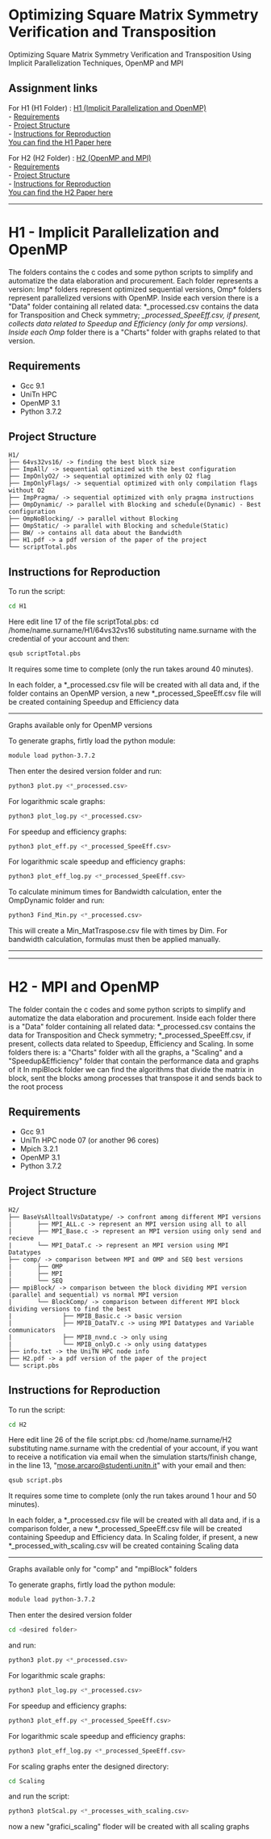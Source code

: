 # Optimizing Square Matrix Symmetry Verification and Transposition

Optimizing Square Matrix Symmetry Verification and Transposition Using Implicit Parallelization Techniques, OpenMP and MPI

## Assignment links
For H1 (H1 Folder) :  [H1 (Implicit Parallelization and OpenMP)](#h1---implicit-parallelization-and-openmp) <br>
    - [Requirements](#requirements) <br>
    - [Project Structure](#project-structure) <br>
    - [Instructions for Reproduction](#instructions-for-reproduction) <br>
[You can find the H1 Paper here](H1/H1.pdf) <br>
    

For H2 (H2 Folder) :  [H2 (OpenMP and MPI)](#h2---mpi-and-openmp) <br>
    - [Requirements](#requirements-1) <br>
    - [Project Structure](#project-structure-1) <br>
    - [Instructions for Reproduction](#instructions-for-reproduction-1) <br>
[You can find the H2 Paper here](H2/H2.pdf) <br>

***

# H1 - Implicit Parallelization and OpenMP

The folders contains the c codes and some python scripts to simplify and automatize the data elaboration and procurement.
Each folder represents a version: Imp* folders represent optimized sequential versions, Omp* folders represent parallelized versions with OpenMP.
Inside each version there is a "Data" folder containing all related data: *_processed.csv contains the data for Transposition and Check symmetry;  *_processed_SpeeEff.csv, if present, collects data related to Speedup and Efficiency (only for omp versions).
Inside each Omp* folder there is a "Charts" folder with graphs related to that version.

## Requirements

- Gcc 9.1
- UniTn HPC
- OpenMP 3.1
- Python 3.7.2

## Project Structure

```
H1/
├── 64vs32vs16/ -> finding the best block size
├── ImpAll/ -> sequential optimized with the best configuration
├── ImpOnlyO2/ -> sequential optimized with only O2 flag
├── ImpOnlyFlags/ -> sequential optimized with only compilation flags without O2
├── ImpPragma/ -> sequential optimized with only pragma instructions
├── OmpDynamic/ -> parallel with Blocking and schedule(Dynamic) - Best configuration
├── OmpNoBlocking/ -> parallel without Blocking
├── OmpStatic/ -> parallel with Blocking and schedule(Static)
├── BW/ -> contains all data about the Bandwidth
├── H1.pdf -> a pdf version of the paper of the project
└── scriptTotal.pbs
```

## Instructions for Reproduction 

To run the script:
```bash
cd H1
```
Here edit line 17 of the file scriptTotal.pbs: cd /home/name.surname/H1/64vs32vs16 substituting name.surname with the credential of your account and then:
```bash
qsub scriptTotal.pbs
```
It requires some time to complete (only the run takes around 40 minutes).

In each folder, a *_processed.csv file will be created with all data
and, if the folder contains an OpenMP version, a new *_processed_SpeeEff.csv file will be created containing Speedup and Efficiency data

-----

Graphs available only for OpenMP versions

To generate graphs, firtly load the python module:
```bash
module load python-3.7.2
```

Then enter the desired version folder and run:
```python
python3 plot.py <*_processed.csv>
```
For logarithmic scale graphs:
```python
python3 plot_log.py <*_processed.csv>
```
For speedup and efficiency graphs:
```python
python3 plot_eff.py <*_processed_SpeeEff.csv>
```
For logarithmic scale speedup and efficiency graphs:
```python
python3 plot_eff_log.py <*_processed_SpeeEff.csv>
```
To calculate minimum times for Bandwidth calculation, enter the OmpDynamic folder and run:
```python
python3 Find_Min.py <*_processed.csv>
```
This will create a Min_MatTraspose.csv file with times by Dim.
For bandwidth calculation, formulas must then be applied manually.

---

---

# H2 - MPI and OpenMP

The folder contain the c codes and some python scripts to simplify and automatize the data elaboration and procurement.
Inside each folder there is a "Data" folder containing all related data: *_processed.csv contains the data for Transposition and Check symmetry; *_processed_SpeeEff.csv, if present, collects data related to Speedup, Efficiency and Scaling.
In some folders there is: a "Charts" folder with all the graphs, a "Scaling" and a "Speedup&Efficiency" folder that contain the performance data and graphs of it
In mpiBlock folder we can find the algorithms that divide the matrix in block, sent the blocks among processes that transpose it and sends back to the root process

## Requirements

- Gcc 9.1
- UniTn HPC node 07 (or another 96 cores)
- Mpich 3.2.1
- OpenMP 3.1
- Python 3.7.2

## Project Structure
```
H2/
├── BaseVsAlltoallVsDatatype/ -> confront among different MPI versions
|       ├── MPI_ALL.c -> represent an MPI version using all to all
|       ├── MPI_Base.c -> represent an MPI version using only send and recieve
|       └── MPI_DataT.c -> represent an MPI version using MPI Datatypes
├── comp/ -> comparison between MPI and OMP and SEQ best versions
|       ├── OMP
|       ├── MPI 
|       └── SEQ
├── mpiBlock/ -> comparison between the block dividing MPI version (parallel and sequential) vs normal MPI version
|       └── BlockComp/ -> comparison between different MPI block dividing versions to find the best
|              ├── MPIB_Basic.c -> basic version 
|              ├── MPIB_DataTV.c -> using MPI Datatypes and Variable communicators
|              ├── MPIB_nvnd.c -> only using
|              └── MPIB_onlyD.c -> only using datatypes
├── info.txt -> the UniTN HPC node info
├── H2.pdf -> a pdf version of the paper of the project
└── script.pbs
```

## Instructions for Reproduction 

To run the script:
```bash
cd H2
```
Here edit line 26 of the file script.pbs: cd /home/name.surname/H2 substituting name.surname with the credential of your account, if you want to receive a notification via email when the simulation starts/finish change, in the line 13, "mose.arcaro@studenti.unitn.it" with your email and then:
```bash
qsub script.pbs
```
It requires some time to complete (only the run takes around 1 hour and 50 minutes).

In each folder, a *_processed.csv file will be created with all data 
and, if is a comparison folder, a new *_processed_SpeeEff.csv file will be created containing Speedup and Efficiency data.
In Scaling folder, if present, a new *_processed_with_scaling.csv will be created containing Scaling data

-----

Graphs available only for "comp" and "mpiBlock" folders

To generate graphs, firtly load the python module:
```bash
module load python-3.7.2
```

Then enter the desired version folder 
```bash
cd <desired folder>
```
and run:
```python
python3 plot.py <*_processed.csv>
```
For logarithmic scale graphs:
```python
python3 plot_log.py <*_processed.csv>
```
For speedup and efficiency graphs:
```python
python3 plot_eff.py <*_processed_SpeeEff.csv>
```
For logarithmic scale speedup and efficiency graphs:
```python
python3 plot_eff_log.py <*_processed_SpeeEff.csv>
```
For scaling graphs enter the designed directory:
```bash
cd Scaling
```
and run the script:
```python
python3 plotScal.py <*_processes_with_scaling.csv>
```

now a new "grafici_scaling" floder will be created with all scaling graphs




